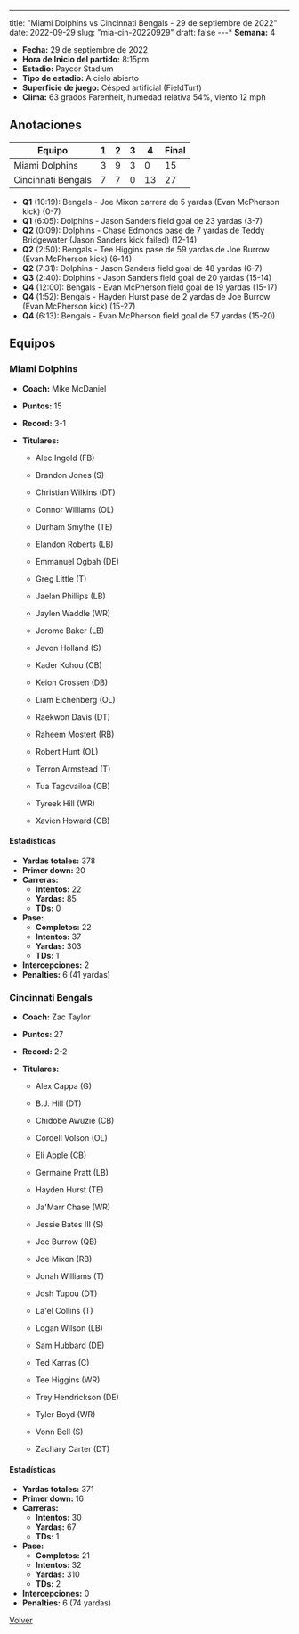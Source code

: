 ---
title: "Miami Dolphins vs Cincinnati Bengals - 29 de septiembre de 2022"
date: 2022-09-29
slug: "mia-cin-20220929"
draft: false
---* **Semana:** 4
* **Fecha:** 29 de septiembre de 2022
* **Hora de Inicio del partido:** 8:15pm
* **Estadio:** Paycor Stadium
* **Tipo de estadio:** A cielo abierto
* **Superficie de juego:** Césped artificial (FieldTurf)
* **Clima:** 63 grados Farenheit, humedad relativa 54%, viento 12 mph




## Anotaciones
| Equipo | 1 | 2 | 3 | 4 | Final |
|--------|---|---|---|---|-------|
| Miami Dolphins  | 3 | 9 | 3 | 0  | 15 |
| Cincinnati Bengals  | 7 | 7 | 0 | 13  | 27 |
* **Q1** (10:19): Bengals - Joe Mixon carrera de 5 yardas (Evan McPherson kick) (0-7)
* **Q1** (6:05): Dolphins - Jason Sanders field goal de 23 yardas (3-7)
* **Q2** (0:09): Dolphins - Chase Edmonds pase de 7 yardas de Teddy Bridgewater (Jason Sanders kick failed) (12-14)
* **Q2** (2:50): Bengals - Tee Higgins pase de 59 yardas de Joe Burrow (Evan McPherson kick) (6-14)
* **Q2** (7:31): Dolphins - Jason Sanders field goal de 48 yardas (6-7)
* **Q3** (2:40): Dolphins - Jason Sanders field goal de 20 yardas (15-14)
* **Q4** (12:00): Bengals - Evan McPherson field goal de 19 yardas (15-17)
* **Q4** (1:52): Bengals - Hayden Hurst pase de 2 yardas de Joe Burrow (Evan McPherson kick) (15-27)
* **Q4** (6:13): Bengals - Evan McPherson field goal de 57 yardas (15-20)


## Equipos


### Miami Dolphins
* **Coach:** Mike McDaniel
* **Puntos:** 15
* **Record:** 3-1
* **Titulares:** 

  * Alec Ingold (FB) 

  * Brandon Jones (S) 

  * Christian Wilkins (DT) 

  * Connor Williams (OL) 

  * Durham Smythe (TE) 

  * Elandon Roberts (LB) 

  * Emmanuel Ogbah (DE) 

  * Greg Little (T) 

  * Jaelan Phillips (LB) 

  * Jaylen Waddle (WR) 

  * Jerome Baker (LB) 

  * Jevon Holland (S) 

  * Kader Kohou (CB) 

  * Keion Crossen (DB) 

  * Liam Eichenberg (OL) 

  * Raekwon Davis (DT) 

  * Raheem Mostert (RB) 

  * Robert Hunt (OL) 

  * Terron Armstead (T) 

  * Tua Tagovailoa (QB) 

  * Tyreek Hill (WR) 

  * Xavien Howard (CB) 

#### Estadísticas
* **Yardas totales:** 378
* **Primer down:** 20
* **Carreras:**
  * **Intentos:** 22
  * **Yardas:** 85
  * **TDs:** 0
* **Pase:**
  * **Completos:** 22
  * **Intentos:** 37
  * **Yardas:** 303
  * **TDs:** 1
* **Intercepciones:** 2
* **Penalties:** 6 (41 yardas)

### Cincinnati Bengals
* **Coach:** Zac Taylor
* **Puntos:** 27
* **Record:** 2-2
* **Titulares:** 

  * Alex Cappa (G) 

  * B.J. Hill (DT) 

  * Chidobe Awuzie (CB) 

  * Cordell Volson (OL) 

  * Eli Apple (CB) 

  * Germaine Pratt (LB) 

  * Hayden Hurst (TE) 

  * Ja'Marr Chase (WR) 

  * Jessie Bates III (S) 

  * Joe Burrow (QB) 

  * Joe Mixon (RB) 

  * Jonah Williams (T) 

  * Josh Tupou (DT) 

  * La'el Collins (T) 

  * Logan Wilson (LB) 

  * Sam Hubbard (DE) 

  * Ted Karras (C) 

  * Tee Higgins (WR) 

  * Trey Hendrickson (DE) 

  * Tyler Boyd (WR) 

  * Vonn Bell (S) 

  * Zachary Carter (DT) 

#### Estadísticas
* **Yardas totales:** 371
* **Primer down:** 16
* **Carreras:**
  * **Intentos:** 30
  * **Yardas:** 67
  * **TDs:** 1
* **Pase:**
  * **Completos:** 21
  * **Intentos:** 32
  * **Yardas:** 310
  * **TDs:** 2
* **Intercepciones:** 0
* **Penalties:** 6 (74 yardas)


[Volver](/historia/2022)

